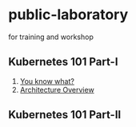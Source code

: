 # public-laboratory
for training and workshop

## Kubernetes 101 Part-I
1. [You know what?](Overview.md)
1. [Architecture Overview](./part-1/Architecture.md)

## Kubernetes 101 Part-II